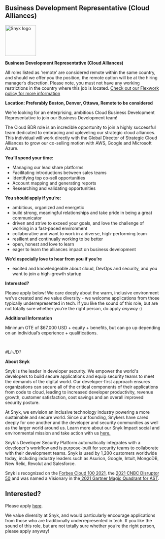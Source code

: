 Business Development Representative (Cloud Alliances)
---

<img src="https://res.cloudinary.com/snyk/image/upload/v1537345894/press-kit/brand/logo-black.png" width="100" alt="Snyk logo" />

<p><strong>Business Development Representative (Cloud Alliances)&nbsp;</strong></p>
<p><span style="font-weight: 400;">All roles listed as ‘remote’ are considered remote within the same country, and should we offer you the position, the remote option will be at the hiring manager’s discretion. Please note, you must not have any working restrictions in the country where this job is located. </span><a href="https://snyk.io/blog/introducing-flex-work-the-future-of-work-at-snyk/"><span style="font-weight: 400;">Check out our Flexwork policy for more information</span></a></p>
<p><strong>Location: Preferably Boston, Denver, Ottawa, Remote to be considered</strong></p>
<p><span style="font-weight: 400;">We’re looking for an enterprising, ambitious Cloud Business Development Representative to join our Business Development team!&nbsp;</span></p>
<p><span style="font-weight: 400;">The Cloud BDR role is an incredible opportunity to join a highly successful team dedicated to embracing and upleveling our strategic cloud alliances. This individual will work directly with the Global Director of Strategic Cloud Alliances to grow our co-selling motion with AWS, Google and Microsoft Azure.&nbsp;</span></p>
<p><strong>You’ll spend your time:</strong></p>
<ul>
<li style="font-weight: 400;"><span style="font-weight: 400;">Managing our lead share platforms&nbsp;</span></li>
<li style="font-weight: 400;"><span style="font-weight: 400;">Facilitating introductions between sales teams</span></li>
<li style="font-weight: 400;"><span style="font-weight: 400;">Identifying top co-sell opportunities&nbsp;</span></li>
<li style="font-weight: 400;"><span style="font-weight: 400;">Account mapping and generating reports&nbsp;</span></li>
<li style="font-weight: 400;"><span style="font-weight: 400;">Researching and validating opportunities&nbsp;</span></li>
</ul>
<p><strong>You should apply if you’re:</strong></p>
<ul>
<li style="font-weight: 400;"><span style="font-weight: 400;">ambitious, organized and energetic</span></li>
<li style="font-weight: 400;"><span style="font-weight: 400;">build strong, meaningful relationships and take pride in being a great communicator</span></li>
<li style="font-weight: 400;"><span style="font-weight: 400;">driven and strive to exceed your goals, and love the challenge of working in a fast-paced environment</span></li>
<li style="font-weight: 400;"><span style="font-weight: 400;">collaborative and want to work in a diverse, high-performing team</span></li>
<li style="font-weight: 400;"><span style="font-weight: 400;">resilient and continually working to be better</span></li>
<li style="font-weight: 400;"><span style="font-weight: 400;">open, honest and love to learn</span></li>
<li style="font-weight: 400;"><span style="font-weight: 400;">eager to learn the alliances impact on business development&nbsp;</span></li>
</ul>
<p><strong>We’d especially love to hear from you if you’re</strong></p>
<ul>
<li style="font-weight: 400;"><span style="font-weight: 400;">excited and knowledgeable about cloud, DevOps and security, and you want to join a high-growth startup</span></li>
</ul>
<p><strong>Interested?</strong></p>
<p><span style="font-weight: 400;">Please apply below! We care deeply about the warm, inclusive environment we’ve created and we value diversity - we welcome applications from those typically underrepresented in tech. If you like the sound of this role, but are not totally sure whether you’re the right person, do apply </span><em><span style="font-weight: 400;">anyway</span></em><span style="font-weight: 400;"> :)</span></p>
<p><strong>Additional Information</strong></p>
<p><span style="font-weight: 400;">Minimum OTE of $67,000 USD + equity + benefits, but can go up depending on an individual’s experience + qualifications.</span></p>
<p>&nbsp;</p>
<p><em><span style="font-weight: 400;">#LI-JD1</span></em></p><div class="content-conclusion"><p><strong>About Snyk</strong></p>
<p><span style="font-weight: 400;">Snyk is the leader in developer security. We empower the world's developers to build secure applications and equip security teams to meet the demands of the digital world. Our developer-first approach ensures organizations can secure all of the critical components of their applications from code to cloud, leading to increased developer productivity, revenue growth, customer satisfaction, cost savings and an overall improved security posture.&nbsp;</span></p>
<p><span style="font-weight: 400;">At Snyk, we envision an inclusive technology industry powering a more sustainable and secure world.</span> <span style="font-weight: 400;">Since our founding, Snykers have cared deeply for one another and the developer and security communities as well as the larger world around us. Learn more about our Snyk Impact social and environmental mission and take action with us </span><a href="https://snyk.io/about/snyk-impact/"><span style="font-weight: 400;">here.</span></a></p>
<p><span style="font-weight: 400;">Snyk's Developer Security Platform automatically integrates with a developer's workflow and is purpose-built for security teams to collaborate with their development teams. Snyk is used by 1,200 customers worldwide today, including industry leaders such as Asurion, Google, Intuit, MongoDB, New Relic, Revolut and Salesforce.</span></p>
<p><span style="font-weight: 400;">Snyk is recognized on the </span><a href="https://www.forbes.com/cloud100/#6f24b5ba5f94"><span style="font-weight: 400;">Forbes Cloud 100 2021</span></a><span style="font-weight: 400;">, the </span><a href="https://www.cnbc.com/2021/05/25/these-are-the-2021-cnbc-disruptor-50-companies.html"><span style="font-weight: 400;">2021 CNBC Disruptor 50</span></a><span style="font-weight: 400;"> and was named a Visionary in the</span><a href="https://snyk.io/blog/snyk-visionary-2021-gartner-magic-quadrant-for-ast/"><span style="font-weight: 400;"> 2021 Gartner Magic Quadrant for AST</span></a><span style="font-weight: 400;">.</span></p></div>

Interested?
---

Please apply [here](https://boards.greenhouse.io/snyk/jobs/5872198002#app).

We value diversity at Snyk, and would particularly encourage applications from those who are traditionally underrepresented in tech.
If you like the sound of this role, but are not totally sure whether you’re the right person, please apply anyway!
